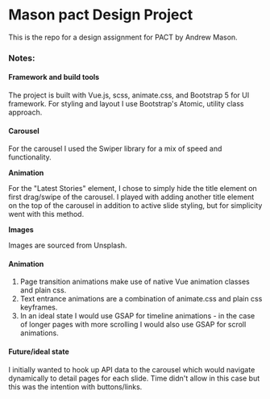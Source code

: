 # Mason pact Design Project

This is the repo for a design assignment for PACT by Andrew Mason.

### Notes:

#### Framework and build tools

The project is built with Vue.js, scss, animate.css, and Bootstrap 5 for UI framework. For styling and layout I use Bootstrap's Atomic, utility class approach.

#### Carousel

For the carousel I used the Swiper library for a mix of speed and functionality.

**Animation** 

For the "Latest Stories" element, I chose to simply hide the title element on first drag/swipe of the carousel.  I played with adding another title element on the top of the carousel in addition to active slide styling, but for simplicity went with this method.

**Images**

Images are sourced from Unsplash.

#### Animation

1. Page transition animations make use of native Vue animation classes and plain css.
2. Text entrance animations are a combination of animate.css and plain css keyframes.
3. In an ideal state I would use GSAP for timeline animations - in the case of longer pages with more scrolling I would also use GSAP for scroll animations. 

#### Future/ideal state

I initially wanted to hook up API data to the carousel which would navigate dynamically to detail pages for each slide. Time didn't allow in this case but this was the intention with buttons/links.
